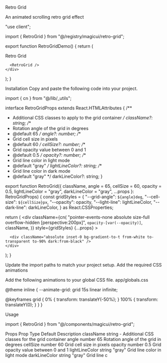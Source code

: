 Retro Grid

An animated scrolling retro grid effect

"use client";
 
import { RetroGrid } from "@/registry/magicui/retro-grid";
 
export function RetroGridDemo() {
  return (
    <div className="relative flex h-[500px] w-full flex-col items-center justify-center overflow-hidden rounded-lg border bg-background">
      <span className="pointer-events-none z-10 whitespace-pre-wrap bg-gradient-to-b from-[#ffd319] via-[#ff2975] to-[#8c1eff] bg-clip-text text-center text-7xl font-bold leading-none tracking-tighter text-transparent">
        Retro Grid
      </span>
 
      <RetroGrid />
    </div>
  );
}

Installation
Copy and paste the following code into your project.

import { cn } from "@/lib/_utils";

 
interface RetroGridProps extends React.HTMLAttributes<HTMLDivElement> {
  /**
   * Additional CSS classes to apply to the grid container
   */
  className?: string;
  /**
   * Rotation angle of the grid in degrees
   * @default 65
   */
  angle?: number;
  /**
   * Grid cell size in pixels
   * @default 60
   */
  cellSize?: number;
  /**
   * Grid opacity value between 0 and 1
   * @default 0.5
   */
  opacity?: number;
  /**
   * Grid line color in light mode
   * @default "gray"
   */
  lightLineColor?: string;
  /**
   * Grid line color in dark mode
   * @default "gray"
   */
  darkLineColor?: string;
}
 
export function RetroGrid({
  className,
  angle = 65,
  cellSize = 60,
  opacity = 0.5,
  lightLineColor = "gray",
  darkLineColor = "gray",
  ...props
}: RetroGridProps) {
  const gridStyles = {
    "--grid-angle": `${angle}deg`,
    "--cell-size": `${cellSize}px`,
    "--opacity": opacity,
    "--light-line": lightLineColor,
    "--dark-line": darkLineColor,
  } as React.CSSProperties;
 
  return (
    <div
      className={cn(
        "pointer-events-none absolute size-full overflow-hidden [perspective:200px]",
        `opacity-[var(--opacity)]`,
        className,
      )}
      style={gridStyles}
      {...props}
    >
      <div className="absolute inset-0 [transform:rotateX(var(--grid-angle))]">
        <div className="animate-grid [background-image:linear-gradient(to_right,var(--light-line)_1px,transparent_0),linear-gradient(to_bottom,var(--light-line)_1px,transparent_0)] [background-repeat:repeat] [background-size:var(--cell-size)_var(--cell-size)] [height:300vh] [inset:0%_0px] [margin-left:-200%] [transform-origin:100%_0_0] [width:600vw] dark:[background-image:linear-gradient(to_right,var(--dark-line)_1px,transparent_0),linear-gradient(to_bottom,var(--dark-line)_1px,transparent_0)]" />
      </div>
 
      <div className="absolute inset-0 bg-gradient-to-t from-white to-transparent to-90% dark:from-black" />
    </div>
  );
}

Update the import paths to match your project setup.
Add the required CSS animations

Add the following animations to your global CSS file.
app/globals.css

@theme inline {
  --animate-grid: grid 15s linear infinite;
 
  @keyframes grid {
    0% {
      transform: translateY(-50%);
    }
    100% {
      transform: translateY(0);
    }
  }
}

Usage

import { RetroGrid } from "@/components/magicui/retro-grid";

<div className="relative h-[500px] w-full overflow-hidden">
  <RetroGrid />
</div>

Props
Prop	Type	Default	Description
className	string	-	Additional CSS classes for the grid container
angle	number	65	Rotation angle of the grid in degrees
cellSize	number	60	Grid cell size in pixels
opacity	number	0.5	Grid opacity value between 0 and 1
lightLineColor	string	"gray"	Grid line color in light mode
darkLineColor	string	"gray"	Grid line c